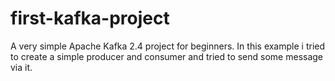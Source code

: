# first-kafka-project
A very simple Apache Kafka 2.4 project for beginners. In this example i tried to create a simple producer and consumer and tried to send
some message via it.

